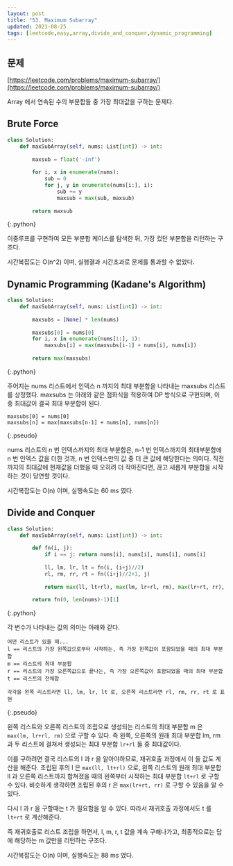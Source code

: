 ```yaml
---
layout: post
title: "53. Maximum Subarray"
updated: 2021-08-25
tags: [leetcode,easy,array,divide_and_conquer,dynamic_programming]
---
```


## 문제

[https://leetcode.com/problems/maximum-subarray/](https://leetcode.com/problems/maximum-subarray/)

Array 에서 연속된 수의 부분합들 중 가장 최대값을 구하는 문제다.

## Brute Force

```py
class Solution:
    def maxSubArray(self, nums: List[int]) -> int:
        
        maxsub = float('-inf')
        
        for i, x in enumerate(nums):
            sub = 0
            for j, y in enumerate(nums[i:], i):
                sub += y
                maxsub = max(sub, maxsub)
                
        return maxsub
```
{:.python}

이중루프를 구현하여 모든 부분합 케이스를 탐색한 뒤, 가장 컸던 부분합을 리턴하는 구조다.

시간복잡도는 O(n^2) 이며, 실행결과 시간초과로 문제를 통과할 수 없었다.

## Dynamic Programming (Kadane's Algorithm)

```py
class Solution:
    def maxSubArray(self, nums: List[int]) -> int:
        
        maxsubs = [None] * len(nums)
        
        maxsubs[0] = nums[0]
        for i, x in enumerate(nums[1:], 1):
            maxsubs[i] = max(maxsubs[i-1] + nums[i], nums[i])
            
        return max(maxsubs)
```
{:.python}

주어지는 nums 리스트에서 인덱스 n 까지의 최대 부분합을 나타내는 maxsubs 리스트를 상정했다. maxsubs 는 아래와 같은 점화식을 적용하여 DP 방식으로 구현되며, 이 중 최대값이 결국 최대 부분합이 된다.

```plaintext
maxsubs[0] = nums[0]
maxsubs[n] = max(maxsubs[n-1] + nums[n], nums[n])
```
{:.pseudo}

nums 리스트의 n 번 인덱스까지의 최대 부분합은, n-1 번 인덱스까지의 최대부분합에 n 번 인덱스 값을 더한 것과, n 번 인덱스만의 값 중 더 큰 값에 해당한다는 의미다. 직전까지의 최대값에 현재값을 더했을 때 오히려 더 작아진다면, 끊고 새롭게 부분합을 시작하는 것이 당연할 것이다.

시간복잡도는 O(n) 이며, 실행속도는 60 ms 였다.

## Divide and Conquer

```py
class Solution:
    def maxSubArray(self, nums: List[int]) -> int:
        
        def fn(i, j):
            if i == j: return nums[i], nums[i], nums[i], nums[i]
            
            ll, lm, lr, lt = fn(i, (i+j)//2)
            rl, rm, rr, rt = fn((i+j)//2+1, j)
            
            return max(ll, lt+rl), max(lm, lr+rl, rm), max(lr+rt, rr), lt+rt
        
        return fn(0, len(nums)-1)[1]
```
{:.python}

각 변수가 나타내는 값의 의미는 아래와 같다.

```plaintext
어떤 리스트가 있을 때...
l == 리스트의 가장 왼쪽값으로부터 시작하는, 즉 가장 왼쪽값이 포함되었을 때의 최대 부분합
m == 리스트의 최대 부분합
r == 리스트의 가장 오른쪽값으로 끝나는, 즉 가장 오른쪽값이 포함되었을 때의 최대 부분합
t == 리스트의 전체합

각각을 왼쪽 리스트라면 ll, lm, lr, lt 로, 오른쪽 리스트라면 rl, rm, rr, rt 로 표현
```
{:.pseudo}

왼쪽 리스트와 오른쪽 리스트의 조립으로 생성되는 리스트의 최대 부분합 m 은 `max(lm, lr+rl, rm)` 으로 구할 수 있다. 즉 왼쪽, 오른쪽의 원래 최대 부분합 lm, rm 과 두 리스트에 걸쳐서 생성되는 최대 부분합 `lr+rl` 들 중 최대값이다.

이를 구하려면 결국 리스트의 l 과 r 을 알아야하므로, 재귀호출 과정에서 이 들 값도 계산을 해준다. 조립된 후의 l 은 `max(ll, lt+rl)` 으로, 왼쪽 리스트의 원래 최대 부분합 ll 과 오른쪽 리스트까지 합쳐졌을 때의 왼쪽부터 시작하는 최대 부분합 `lt+rl` 로 구할 수 있다. 비슷하게 생각하면 조립된 후의 r 은 `max(lr+rt, rr)` 로 구할 수 있음을 알 수 있다.

다시 l 과 r 을 구할때는 t 가 필요함을 알 수 있다. 따라서 재귀호출 과정에서도 t 를 `lt+rt` 로 계산해준다.

즉 재귀호출로 리스트 조립을 하면서, l, m, r, t 값을 계속 구해나가고, 최종적으로는 답에 해당하는 m 값만을 리턴하는 구조다.

시간복잡도는 O(n) 이며, 실행속도는 88 ms 였다.